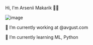Hi, I'm Arsenii Makarik 🐣🐥

![image](https://github.com/suuurfinbird/suuurfinbird/assets/145972187/e31639b6-bab0-4e4f-a542-24e664f31424)

🔭 I’m currently working at @avgust.com

🌱 I’m currently learning ML, Python

